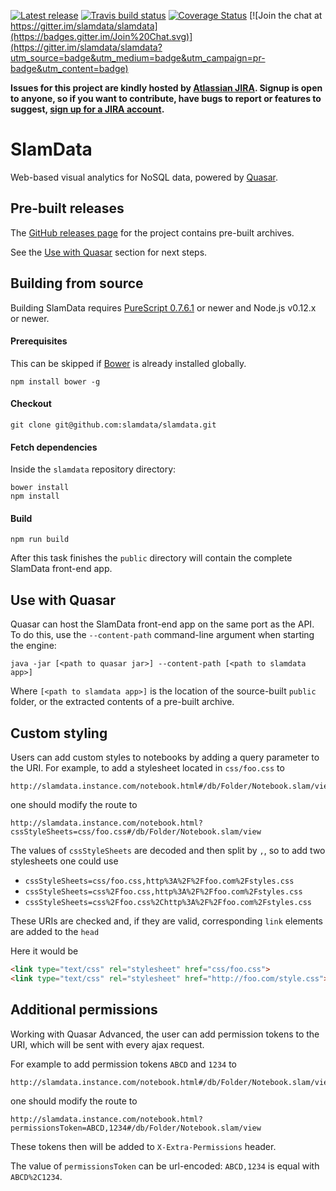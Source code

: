 [![Latest release](https://img.shields.io/github/release/slamdata/slamdata.svg)](https://github.com/slamdata/slamdata/releases)
[![Travis build status](https://travis-ci.org/slamdata/slamdata.svg?branch=master)](https://travis-ci.org/slamdata/slamdata)
[![Coverage Status](https://coveralls.io/repos/slamdata/slamdata/badge.svg)](https://coveralls.io/r/slamdata/slamdata)
[![Join the chat at https://gitter.im/slamdata/slamdata](https://badges.gitter.im/Join%20Chat.svg)](https://gitter.im/slamdata/slamdata?utm_source=badge&utm_medium=badge&utm_campaign=pr-badge&utm_content=badge)

**Issues for this project are kindly hosted by [Atlassian JIRA](https://slamdata.atlassian.net). Signup is open to anyone, so if you want to contribute, have bugs to report or features to suggest, [sign up for a JIRA account](https://slamdata.atlassian.net).**

# SlamData

Web-based visual analytics for NoSQL data, powered by [Quasar](https://github.com/quasar-analytics/quasar).

## Pre-built releases

The [GitHub releases page](https://github.com/slamdata/slamdata/releases) for the project contains pre-built archives.

See the [Use with Quasar](#use-with-quasar) section for next steps.

## Building from source

Building SlamData requires [PureScript 0.7.6.1](https://github.com/purescript/purescript/releases/tag/v0.7.6.1) or newer and Node.js v0.12.x or newer.

#### Prerequisites

This can be skipped if [Bower](http://bower.io/) is already installed globally.

```
npm install bower -g
```

#### Checkout

```
git clone git@github.com:slamdata/slamdata.git
```

#### Fetch dependencies

Inside the `slamdata` repository directory:

```
bower install
npm install
```

#### Build

```
npm run build
```

After this task finishes the `public` directory will contain the complete SlamData front-end app.

## Use with Quasar

Quasar can host the SlamData front-end app on the same port as the API. To do this, use the `--content-path` command-line argument when starting the engine:

```
java -jar [<path to quasar jar>] --content-path [<path to slamdata app>]
```

Where `[<path to slamdata app>]` is the location of the source-built `public` folder, or the extracted contents of a pre-built archive.

## Custom styling

Users can add custom styles to notebooks by adding a query parameter to the URI.
For example, to add a stylesheet located in `css/foo.css` to
```
http://slamdata.instance.com/notebook.html#/db/Folder/Notebook.slam/view
```
one should modify the route to
```
http://slamdata.instance.com/notebook.html?cssStyleSheets=css/foo.css#/db/Folder/Notebook.slam/view
```
The values of `cssStyleSheets` are decoded and then split by `,`, so to add two stylesheets one could use

+ `cssStyleSheets=css/foo.css,http%3A%2F%2Ffoo.com%2Fstyles.css`
+ `cssStyleSheets=css%2Ffoo.css,http%3A%2F%2Ffoo.com%2Fstyles.css`
+ `cssStyleSheets=css%2Ffoo.css%2Chttp%3A%2F%2Ffoo.com%2Fstyles.css`

These URIs are checked and, if they are valid, corresponding `link` elements are added to the `head`

Here it would be

```html
<link type="text/css" rel="stylesheet" href="css/foo.css">
<link type="text/css" rel="stylesheet" href="http://foo.com/style.css">
```
## Additional permissions

Working with Quasar Advanced, the user can add permission tokens to the URI, which will be sent with every ajax request.

For example to add permission tokens `ABCD` and `1234` to
```
http://slamdata.instance.com/notebook.html#/db/Folder/Notebook.slam/view
```
one should modify the route to
```
http://slamdata.instance.com/notebook.html?permissionsToken=ABCD,1234#/db/Folder/Notebook.slam/view
```

These tokens then will be added to `X-Extra-Permissions` header.

The value of `permissionsToken` can be url-encoded: `ABCD,1234` is equal with `ABCD%2C1234`.

